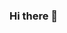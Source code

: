 ### Hi there 👋

<!--
**Ksi0Na/Ksi0Na** is a ✨ _special_ ✨ repository because its `README.md` (this file) appears on your GitHub profile.

![Alt-текст](https://avatars1.githubusercontent.com/u/5384215?v=3&s=460 "Орк")

![Coding is...](https://i.pinimg.com/originals/32/5a/b0/325ab05e9614271f2e539cfdbbf73fce.jpg "Me and my code")
